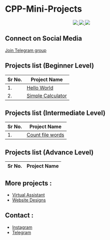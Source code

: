 # CPP-Mini-Projects

<p align="center">
  <a href="https://github.com/vishal2376/cpp-mini-projects/issues">
    <img src="https://img.shields.io/github/issues/vishal2376/cpp-mini-projects"/> 
  </a>
  <a href="https://github.com/vishal2376/cpp-mini-projects/stargazers">
    <img src="https://img.shields.io/github/stars/vishal2376/cpp-mini-projects"/> 
  </a>
    <a href="https://github.com/vishal2376/cpp-mini-projects/blob/master/LICENSE">
    <img src="https://img.shields.io/github/license/vishal2376/cpp-mini-projects"/> 
  </a>
</p>

## Connect on Social Media

[Join Telegram group](https://t.me/cppwithtricks)

## Projects list (Beginner Level)

Sr No.   | Project Name
--- | ---
1. | [Hello World](https://github.com/vishal2376/cpp-mini-projects/tree/master/hello_world) 
2. | [Simple Calculator](https://github.com/vishal2376/cpp-mini-projects/tree/master/simple_calculator)



## Projects list (Intermediate Level)

Sr No.   | Project Name
--- | ---
1. | [Count file words](https://github.com/vishal2376/cpp-mini-projects/tree/master/count_file_words)

## Projects list (Advance Level)

Sr No.   | Project Name
--- | ---

## More projects : 
   
  - [Virtual Assistant](https://github.com/vishal2376/virtual-assistant)
  - [Website Designs](https://github.com/vishal2376/Website-Design)
  
## Contact :  
  - [Instagram](https://www.instagram.com/vishal_2376/)
  - [Telegram](https://t.me/vishal2376/)
